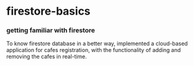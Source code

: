 # firestore-basics
### getting familiar with firestore

To know firestore database in a better way, implemented a cloud-based application for cafes registration, with the functionality of adding and removing the cafes in real-time.